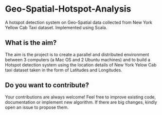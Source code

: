# Geo-Spatial-Hotspot-Analysis

A hotspot detection system on Geo-Spatial data collected from New York Yellow Cab Taxi dataset.
Implemented using Scala.

## What is the aim?
The aim is the project is to create a parallel and distributed environment between 3 computers (a Mac OS and 2 Ubuntu machines) and to build a Hotspot detection system using the location details of New York Yelow Cab taxi dataset taken in the form of Latitudes and Longitudes.

## Do you want to contribute?
Your contributions are always welcome! Feel free to improve existing code, documentation or implement new algorithm. If there are big changes, kindly open an issue to propose them.
